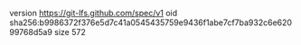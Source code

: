 version https://git-lfs.github.com/spec/v1
oid sha256:b9986372f376e5d7c41a0545435759e9436f1abe7cf7ba932c6e62099768d5a9
size 572
